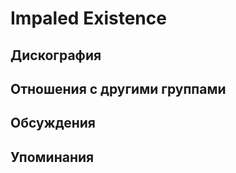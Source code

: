 # Impaled Existence



## Дискография


## Отношения с другими группами


## Обсуждения


## Упоминания

